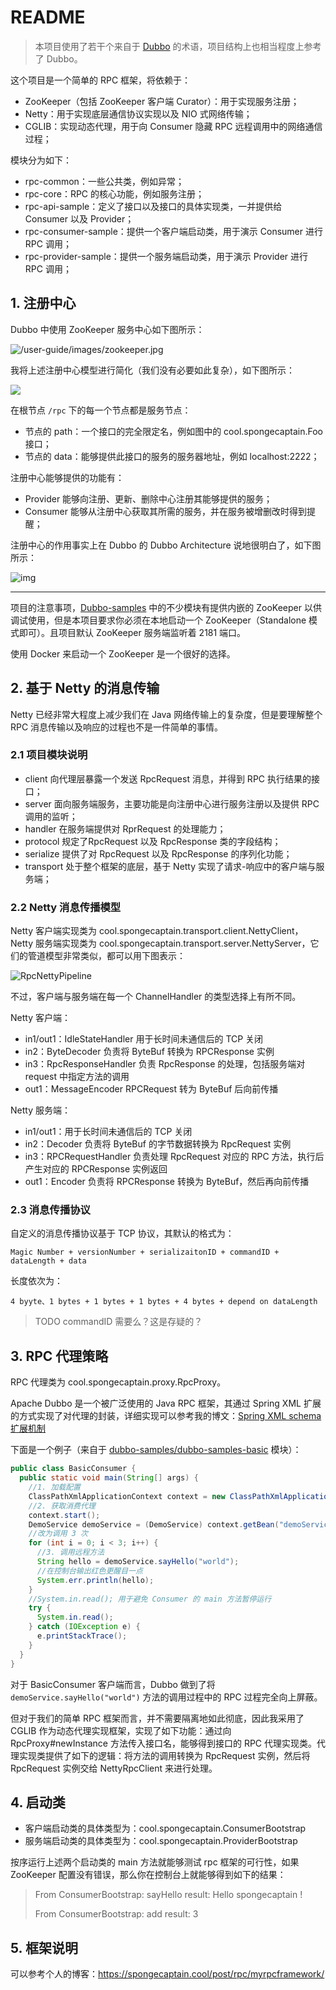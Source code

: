 # README

> 本项目使用了若干个来自于 [Dubbo]() 的术语，项目结构上也相当程度上参考了 Dubbo。

这个项目是一个简单的 RPC 框架，将依赖于：

- ZooKeeper（包括 ZooKeeper 客户端 Curator）：用于实现服务注册；
- Netty：用于实现底层通信协议实现以及 NIO 式网络传输；
- CGLIB：实现动态代理，用于向 Consumer 隐藏 RPC 远程调用中的网络通信过程；

模块分为如下：

- rpc-common：一些公共类，例如异常；
- rpc-core：RPC 的核心功能，例如服务注册；
- rpc-api-sample：定义了接口以及接口的具体实现类，一并提供给 Consumer 以及 Provider；
- rpc-consumer-sample：提供一个客户端启动类，用于演示 Consumer 进行 RPC 调用；
- rpc-provider-sample：提供一个服务端启动类，用于演示 Provider 进行 RPC 调用；

## 1. 注册中心

Dubbo 中使用 ZooKeeper 服务中心如下图所示：

![/user-guide/images/zookeeper.jpg](doc/images/zookeeper.jpg)

我将上述注册中心模型进行简化（我们没有必要如此复杂），如下图所示：

![](doc/images/myZookeeper.png)

在根节点 `/rpc` 下的每一个节点都是服务节点：

- 节点的 path：一个接口的完全限定名，例如图中的 cool.spongecaptain.Foo 接口；
- 节点的 data：能够提供此接口的服务的服务器地址，例如 localhost:2222；

注册中心能够提供的功能有：

- Provider 能够向注册、更新、删除中心注册其能够提供的服务；
- Consumer 能够从注册中心获取其所需的服务，并在服务被增删改时得到提醒；

注册中心的作用事实上在 Dubbo 的 Dubbo Architecture 说地很明白了，如下图所示：

![img](doc/images/architecture.png)

---

项目的注意事项，[Dubbo-samples](https://github.com/Spongecaptain/dubbo-samples) 中的不少模块有提供内嵌的 ZooKeeper 以供调试使用，但是本项目要求你必须在本地启动一个 ZooKeeper（Standalone 模式即可）。且项目默认 ZooKeeper 服务端监听着 2181 端口。

使用 Docker 来启动一个 ZooKeeper 是一个很好的选择。

## 2. 基于 Netty 的消息传输

Netty 已经非常大程度上减少我们在 Java 网络传输上的复杂度，但是要理解整个 RPC 消息传输以及响应的过程也不是一件简单的事情。

### 2.1 项目模块说明

- client 向代理层暴露一个发送 RpcRequest 消息，并得到 RPC 执行结果的接口；
- server 面向服务端服务，主要功能是向注册中心进行服务注册以及提供 RPC 调用的监听；
- handler 在服务端提供对 RprRequest 的处理能力；
- protocol 规定了RpcRequest 以及 RpcResponse 类的字段结构；
- serialize 提供了对 RpcRequest 以及 RpcResponse 的序列化功能；
- transport 处于整个框架的底层，基于 Netty 实现了请求-响应中的客户端与服务端；

### 2.2 Netty 消息传播模型

Netty 客户端实现类为 cool.spongecaptain.transport.client.NettyClient，Netty 服务端实现类为 cool.spongecaptain.transport.server.NettyServer，它们的管道模型非常类似，都可以用下图表示：

![RpcNettyPipeline](doc/images/RpcNettyPipeline.png)

不过，客户端与服务端在每一个 ChannelHandler 的类型选择上有所不同。

Netty 客户端：

- in1/out1：IdleStateHandler 用于长时间未通信后的 TCP 关闭
- in2：ByteDecoder 负责将 ByteBuf 转换为 RPCResponse 实例
- in3：RpcResponseHandler 负责 RpcResponse 的处理，包括服务端对 request 中指定方法的调用
- out1：MessageEncoder RPCRequest 转为 ByteBuf 后向前传播

Netty 服务端：

- in1/out1：用于长时间未通信后的 TCP 关闭
- in2：Decoder 负责将 ByteBuf 的字节数据转换为 RpcRequest 实例
- in3：RPCRequestHandler 负责处理 RpcRequest 对应的 RPC 方法，执行后产生对应的 RPCResponse 实例返回
- out1：Encoder 负责将 RPCResponse 转换为 ByteBuf，然后再向前传播

### 2.3 消息传播协议

自定义的消息传播协议基于 TCP 协议，其默认的格式为：

```
Magic Number + versionNumber + serializaitonID + commandID + dataLength + data
```

长度依次为：

```
4 byyte、1 bytes + 1 bytes + 1 bytes + 4 bytes + depend on dataLength
```

> TODO commandID 需要么？这是存疑的？

## 3. RPC 代理策略

RPC 代理类为 cool.spongecaptain.proxy.RpcProxy。

Apache Dubbo 是一个被广泛使用的 Java RPC 框架，其通过 Spring XML 扩展的方式实现了对代理的封装，详细实现可以参考我的博文：[Spring XML schema 扩展机制](https://spongecaptain.cool/post/spring/spring_xml_schema/)

下面是一个例子（来自于 [dubbo-samples/dubbo-samples-basic](https://github.com/Spongecaptain/dubbo-samples) 模块）：

```java
public class BasicConsumer {
  public static void main(String[] args) {
    //1. 加载配置
    ClassPathXmlApplicationContext context = new ClassPathXmlApplicationContext("spring/dubbo-demo-consumer.xml");
    //2. 获取消费代理
    context.start();
    DemoService demoService = (DemoService) context.getBean("demoService");
    //改为调用 3 次
    for (int i = 0; i < 3; i++) {
      //3. 调用远程方法
      String hello = demoService.sayHello("world");
      //在控制台输出红色更醒目一点
      System.err.println(hello);
    }
    //System.in.read(); 用于避免 Consumer 的 main 方法暂停运行
    try {
      System.in.read();
    } catch (IOException e) {
      e.printStackTrace();
    }
  }
}
```

对于 BasicConsumer 客户端而言，Dubbo 做到了将 `demoService.sayHello("world")` 方法的调用过程中的 RPC 过程完全向上屏蔽。

但对于我们的简单 RPC 框架而言，并不需要隔离地如此彻底，因此我采用了 CGLIB 作为动态代理实现框架，实现了如下功能：通过向 RpcProxy#newInstance 方法传入接口名，能够得到接口的 RPC 代理实现类。代理实现类提供了如下的逻辑：将方法的调用转换为 RpcRequest 实例，然后将 RpcRequest 实例交给 NettyRpcClient 来进行处理。

## 4. 启动类

- 客户端启动类的具体类型为：cool.spongecaptain.ConsumerBootstrap
- 服务端启动类的具体类型为：cool.spongecaptain.ProviderBootstrap

按序运行上述两个启动类的 main 方法就能够测试 rpc 框架的可行性，如果 ZooKeeper 配置没有错误，那么你在控制台上就能够得到如下的结果：

> From ConsumerBootstrap: sayHello result: Hello spongecaptain !
>
> From ConsumerBootstrap: add result: 3

## 5. 框架说明

可以参考个人的博客：https://spongecaptain.cool/post/rpc/myrpcframework/